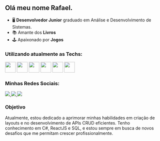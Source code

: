 ## Olá meu nome Rafael.
- 🖥️ **Desenvolvedor Junior** graduado em Análise e Desenvolvimento de Sistemas.
- 📚 Amante dos **Livros** <br>
- 🕹️ Apaixonado por **Jogos**

### Utilizando atualmente as Techs:
<div display="inline">
<img heigh="35" width="35" src="https://cdn.jsdelivr.net/gh/devicons/devicon@latest/icons/csharp/csharp-original.svg" />
<img heigh="35" width="35" src="https://cdn.jsdelivr.net/gh/devicons/devicon@latest/icons/dot-net/dot-net-plain-wordmark.svg" />
<img heigh="35" width="35" src="https://cdn.jsdelivr.net/gh/devicons/devicon@latest/icons/javascript/javascript-original.svg" />
<img heigh="35" width="35" src="https://cdn.jsdelivr.net/gh/devicons/devicon@latest/icons/nodejs/nodejs-plain-wordmark.svg" />
<img heigh="35" width="35" src="https://cdn.jsdelivr.net/gh/devicons/devicon@latest/icons/microsoftsqlserver/microsoftsqlserver-plain-wordmark.svg" />
<img heigh="35" width="35" src="https://cdn.jsdelivr.net/gh/devicons/devicon@latest/icons/react/react-original-wordmark.svg" />
</div>

### Minhas Redes Sociais:
<div display="inline" >
<a href="https://www.linkedin.com/in/rafael-siqueira-381884153/" >
    <img src="https://img.shields.io/badge/LinkedIn-0A66C2.svg?style=for-the-badge&logo=LinkedIn&logoColor=white">  
</a>
<a href="https://www.reddit.com/user/rafukka">
    <img src="https://img.shields.io/badge/Reddit-FF4500.svg?style=for-the-badge&logo=Reddit&logoColor=white">       
</a>
<a href="mailto:rafaelsiqueira.98bm@gmail.com">
    <img src="https://img.shields.io/badge/Gmail-EA4335.svg?style=for-the-badge&logo=Gmail&logoColor=white">      
</a>   
</div>

### Objetivo
Atualmente, estou dedicado a aprimorar minhas habilidades em criação de layouts e no desenvolvimento de APIs CRUD eficientes. Tenho conhecimento em C#, ReactJS e SQL, e estou sempre em busca de novos desafios que me permitam crescer profissionalmente.

          
          





